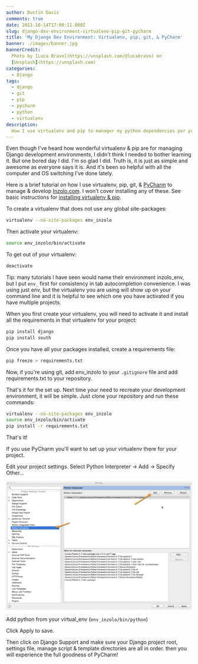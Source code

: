 ```yaml
---
author: Dustin Davis
comments: true
date: 2011-10-14T17:00:11.000Z
slug: django-dev-environment-virtualenv-pip-git-pycharm
title: 'My Django Dev Environment: Virtualenv, pip, git, & PyCharm'
banner: ./images/banner.jpg
bannerCredit:
  Photo by [Luca Bravo](https://unsplash.com/@lucabravo) on
  [Unsplash](https://unsplash.com)
categories:
  - Django
tags:
  - django
  - git
  - pip
  - pycharm
  - python
  - virtualenv
description:
  How I use virtualenv and pip to manager my python dependencies per project
---
```


Even though I've heard how wonderful virtualenv & pip are for managing Django
development environments, I didn't think I needed to bother learning it. But one
bored day I did. I'm so glad I did. Truth is, it is just as simple and awesome
as everyone says it is. And it's been so helpful with all the computer and OS
switching I've done lately.

Here is a brief tutorial on how I use virtualenv, pip, git, &
[PyCharm](http://www.jetbrains.com/pycharm/) to manage & develop
[Inzolo.com](https://inzolo.com). I won't cover installing any of these. See
basic instructions
for [installing virtualenv & pip](http://www.pip-installer.org/en/latest/installing.html#using-the-installer).

To create a virtualenv that does not use any global site-packages:

```bash
virtualenv --no-site-packages env_inzolo
```

Then activate your virtualenv:

```bash
source env_inzolo/bin/activate
```

To get out of your virtualenv:

```bash
deactivate
```

Tip: many tutorials I have seen would name their environment inzolo_env, but I
put `env_` first for consistency in tab autocompletion convenience. I was using
just env, but the virtualenv you are using will show up on your command line and
it is helpful to see which one you have activated if you have multiple projects.

When you first create your virtualenv, you will need to activate it and install
all the requirements in that virtualenv for your project:

```bash
pip install django
pip install south
```

Once you have all your packages installed, create a requirements file:

```bash
pip freeze > requirements.txt
```

Now, if you're using git, add env_inzolo to your `.gitignore` file and add
requirements.txt to your repository.

That's it for the set up. Next time your need to recreate your development
environment, it will be simple. Just clone your repository and run these
commands:

```bash
virtualenv --no-site-packages env_inzolo
source env_inzolo/bin/activate
pip install -r requirements.txt
```

That's it!

If you use PyCharm you'll want to set up your virtualenv there for your project.

Edit your project settings. Select Python Interpreter -> Add -> Specify Other...

![python inspector](./images/Add-Python-Interpreter.png)

Add python from your virtual_env (`env_inzolo/bin/python`)

Click Apply to save.

Then click on Django Support and make sure your Django project root, settings
file, manage script & template directories are all in order. then you will
experience the full goodness of PyCharm!
